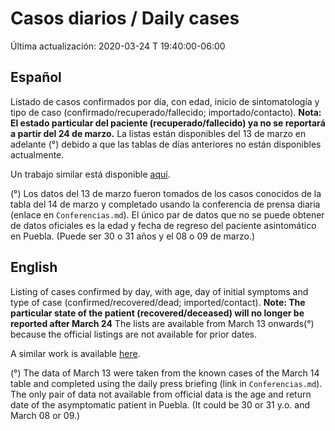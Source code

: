 # Casos diarios / Daily cases

Última actualización: 2020-03-24 T 19:40:00-06:00

## Español

Listado de casos confirmados por día, con edad, inicio de sintomatología y tipo de caso (confirmado/recuperado/fallecido; importado/contacto).
**Nota: El estado particular del paciente (recuperado/fallecido) ya no se reportará a partir del 24 de marzo.**
La listas están disponibles del 13 de marzo en adelante (°) debido a que las tablas de días anteriores no están disponibles actualmente.

Un trabajo similar está disponible [aquí](https://github.com/guzmart/covid19_mex).

(°) Los datos del 13 de marzo fueron tomados de los casos conocidos de la tabla del 14 de marzo y completado usando la conferencia de prensa diaria (enlace en ```Conferencias.md```). El único par de datos que no se puede obtener de datos oficiales es la edad y fecha de regreso del paciente asintomático en Puebla. (Puede ser 30 o 31 años y el 08 o 09 de marzo.)

## English

Listing of cases confirmed by day, with age, day of initial symptoms and type of case (confirmed/recovered/dead; imported/contact).
**Note: The particular state of the patient (recovered/deceased) will no longer be reported after March 24**
The lists are available from March 13 onwards(°) because the official listings are not available for prior dates.

A similar work is available [here](https://github.com/guzmart/covid19_mex).

(°) The data of March 13 were taken from the known cases of the March 14 table and completed using the daily press briefing (link in ```Conferencias.md```). The only pair of data not available from official data is the age and  return date of the asymptomatic patient in Puebla. (It could be 30 or 31 y.o. and March 08 or 09.)
